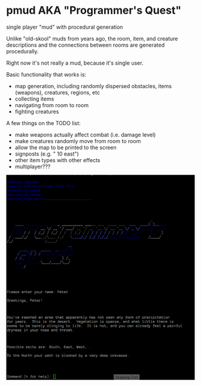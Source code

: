 pmud AKA "Programmer's Quest"
====

single player "mud" with procedural generation

Unlike "old-skool" muds from years ago, the room, item, and creature descriptions and the connections between rooms are
generated procedurally.  

Right now it's not really a mud, because it's single user.

Basic functionality that works is:
- map generation, including randomly dispersed obstacles, items (weapons), creatures, regions, etc
- collecting items
- navigating from room to room
- fighting creatures

A few things on the TODO list:
- make weapons actually affect combat (i.e. damage level)
- make creatures randomly move from room to room
- allow the map to be printed to the screen
- signposts (e.g. "<region> 10 east")
- other item types with other effects
- multiplayer???

![screenshot](/screenshot.PNG?raw=true)
